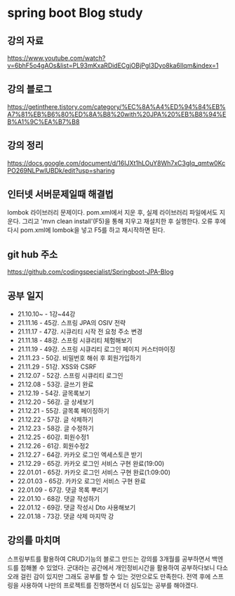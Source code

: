 # spring boot Blog study

## 강의 자료
https://www.youtube.com/watch?v=6bhF5o4gAOs&list=PL93mKxaRDidECgjOBjPgI3Dyo8ka6Ilqm&index=1

## 강의 블로그
https://getinthere.tistory.com/category/%EC%8A%A4%ED%94%84%EB%A7%81%EB%B6%80%ED%8A%B8%20with%20JPA%20%EB%B8%94%EB%A1%9C%EA%B7%B8

## 강의 정리
https://docs.google.com/document/d/16IJXt1hLOuY8Wh7xC3gIq_qmtw0KcPO269NLPwlUBDk/edit?usp=sharing

## 인터넷 서버문제일때 해결법
lombok 라이브러리 문제이다. pom.xml에서 지운 후, 실제 라이브러리 파일에서도 지운다. 그리고 'mvn clean install'(F5)을 통해 지우고 재설치한 후 실행한다. 오류 후에 다시 pom.xml에 lombok을 넣고 F5를 하고 재시작하면 된다.  

## git hub 주소
https://github.com/codingspecialist/Springboot-JPA-Blog

## 공부 일지
* 21.10.10~ - 1강~44강
* 21.11.16 - 45강. 스프링 JPA의 OSIV 전략
* 21.11.17 - 47강. 시큐리티 시작 전 요청 주소 변경
* 21.11.18 - 48강. 스프링 시큐리티 체험해보기
* 21.11.19 - 49강. 스프링 시큐리티 로그인 페이지 커스터마이징
* 21.11.23 - 50강. 비밀번호 해쉬 후 회원가입하기
* 21.11.29 - 51강. XSS와 CSRF
* 21.12.07 - 52강. 스프링 시큐리티 로그인
* 21.12.08 - 53강. 글쓰기 완료
* 21.12.19 - 54강. 글목록보기
* 21.12.20 - 56강. 글 상세보기
* 21.12.21 - 55강. 글목록 페이징하기
* 21.12.22 - 57강. 글 삭제하기
* 21.12.23 - 58강. 글 수정하기
* 21.12.25 - 60강. 회원수정1
* 21.12.26 - 61강. 회원수정2
* 21.12.27 - 64강. 카카오 로그인 엑세스토큰 받기
* 21.12.29 - 65강. 카카오 로그인 서비스 구현 완료(19:00)
* 22.01.01 - 65강. 카카오 로그인 서비스 구현 완료(1:09:00)
* 22.01.03 - 65강. 카카오 로그인 서비스 구현 완료
* 22.01.09 - 67강. 댓글 목록 뿌리기
* 22.01.10 - 68강. 댓글 작성하기
* 22.01.12 - 69강. 댓글 작성시 Dto 사용해보기
* 22.01.18 - 73강. 댓글 삭제 마지막 강

## 강의를 마치며
스프링부트를 활용하여 CRUD기능의 블로그 만드는 강의를 3개월를 공부하면서 백엔드를 접해볼 수 있었다. 군대라는 공간에서 개인정비시간을 활용하여 공부하다보니 다소 오래 걸린 감이 있지만 그래도 공부를 할 수 있는 것만으로도 만족한다. 전역 후에 스프링을 사용하여 나만의 프로젝트를 진행하면서 더 심도있는 공부를 해야겠다.